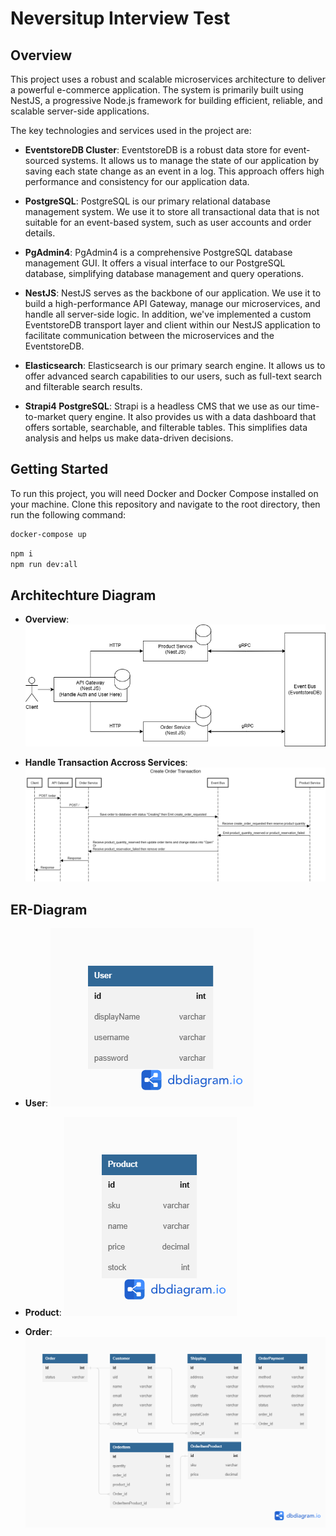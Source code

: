 # Neversitup Interview Test

## Overview

This project uses a robust and scalable microservices architecture to deliver a powerful e-commerce application. The system is primarily built using NestJS, a progressive Node.js framework for building efficient, reliable, and scalable server-side applications.

The key technologies and services used in the project are:

- **EventstoreDB Cluster**: EventstoreDB is a robust data store for event-sourced systems. It allows us to manage the state of our application by saving each state change as an event in a log. This approach offers high performance and consistency for our application data.

- **PostgreSQL**: PostgreSQL is our primary relational database management system. We use it to store all transactional data that is not suitable for an event-based system, such as user accounts and order details.

- **PgAdmin4**: PgAdmin4 is a comprehensive PostgreSQL database management GUI. It offers a visual interface to our PostgreSQL database, simplifying database management and query operations.

- **NestJS**: NestJS serves as the backbone of our application. We use it to build a high-performance API Gateway, manage our microservices, and handle all server-side logic. In addition, we've implemented a custom EventstoreDB transport layer and client within our NestJS application to facilitate communication between the microservices and the EventstoreDB.

- **Elasticsearch**: Elasticsearch is our primary search engine. It allows us to offer advanced search capabilities to our users, such as full-text search and filterable search results.

- **Strapi4 PostgreSQL**: Strapi is a headless CMS that we use as our time-to-market query engine. It also provides us with a data dashboard that offers sortable, searchable, and filterable tables. This simplifies data analysis and helps us make data-driven decisions.

## Getting Started

To run this project, you will need Docker and Docker Compose installed on your machine. Clone this repository and navigate to the root directory, then run the following command:

```sh
docker-compose up
```

```sh
npm i
npm run dev:all
```

## Architechture Diagram
- **Overview**: ![Architecture Diagram](https://github.com/noriko1599/neversitup-interview-test/blob/main/Architecture.png)

- **Handle Transaction Accross Services**: ![Handle Transaction Accross Services](https://github.com/noriko1599/neversitup-interview-test/blob/main/Handle_Transaction_Accross_Services.png)

## ER-Diagram
- **User**: ![User](https://github.com/noriko1599/neversitup-interview-test/blob/main/User.png)

- **Product**: ![Product](https://github.com/noriko1599/neversitup-interview-test/blob/main/Product.png)

- **Order**: ![Order](https://github.com/noriko1599/neversitup-interview-test/blob/main/Order.png)
